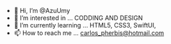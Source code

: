 - 👋 Hi, I’m @AzuUmy
- 👀 I’m interested in ... CODDING AND DESIGN
- 🌱 I’m currently learning ... HTML5, CSS3, SwiftUI, 
- 📫 How to reach me ... carlos_pherbis@hotmail.com
<!---
AzuUmy/AzuUmy is a ✨ special ✨ repository because its `README.md` (this file) appears on your GitHub profile.
You can click the Preview link to take a look at your changes.
--->
